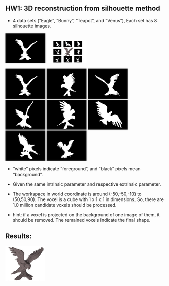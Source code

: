 ## HW1: 3D reconstruction from silhouette method

- 4 data sets (“Eagle”, “Bunny”, “Teapot”, and “Venus”), Each set has 8 silhouette images.

<img src="https://github.com/CP-TSAI/Computer-Vision/raw/master/cv_pic/001.bmp" width="25%" height="25%"> <img src="https://github.com/CP-TSAI/Computer-Vision/raw/master/cv_pic/pic.jpg" width="25%" height="75%"> 

<img src="https://github.com/CP-TSAI/Computer-Vision/raw/master/cv_pic/001.bmp" width="25%" height="25%"> <img src="https://github.com/CP-TSAI/Computer-Vision/raw/master/cv_pic/002.bmp" width="25%" height="25%"> <img src="https://github.com/CP-TSAI/Computer-Vision/raw/master/cv_pic/003.bmp" width="25%" height="25%"> <img src="https://github.com/CP-TSAI/Computer-Vision/raw/master/cv_pic/004.bmp" width="25%" height="25%"> <img src="https://github.com/CP-TSAI/Computer-Vision/raw/master/cv_pic/005.bmp" width="25%" height="25%"> <img src="https://github.com/CP-TSAI/Computer-Vision/raw/master/cv_pic/006.bmp" width="25%" height="25%"> <img src="https://github.com/CP-TSAI/Computer-Vision/raw/master/cv_pic/007.bmp" width="25%" height="25%"> <img src="https://github.com/CP-TSAI/Computer-Vision/raw/master/cv_pic/008.bmp" width="25%" height="25%"> 

- “white” pixels indicate “foreground”, and “black” pixels mean “background”.

- Given the same intrinsic parameter and respective extrinsic parameter.

- The workspace in world coordinate is around (-50,-50,-10) to (50,50,90). The voxel is a cube with 1 x 1 x 1 in dimensions. So, there are 1.0 million candidate voxels should be processed. 

- hint: if a voxel is projected on the background of one image of them, it should be removed. The remained voxels indicate the final shape.

## Results:
<img src="https://github.com/CP-TSAI/Computer-Vision/raw/master/cv_pic/recon.png" width="25%" height="25%"> 

